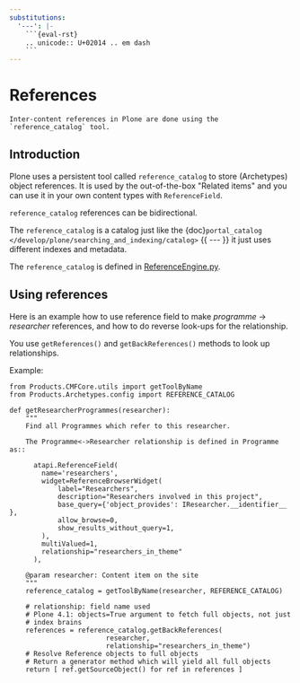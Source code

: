 ```yaml
---
substitutions:
  '---': |-
    ```{eval-rst}
    .. unicode:: U+02014 .. em dash
    ```
---
```


# References

```{admonition} Description
Inter-content references in Plone are done using the
`reference_catalog` tool.
```

## Introduction

Plone uses a persistent tool called `reference_catalog` to store
(Archetypes) object references.  It is used by the out-of-the-box "Related
items" and you can use it in your own content types with `ReferenceField`.

`reference_catalog` references can be bidirectional.

The `reference_catalog` is a catalog just like the
{doc}`portal_catalog </develop/plone/searching_and_indexing/catalog>` {{ --- }} it just uses
different indexes and metadata.

The `reference_catalog` is defined in [ReferenceEngine.py](https://github.com/plone/Products.Archetypes/blob/master/Products/Archetypes/ReferenceEngine.py).

## Using references

Here is an example how to use reference field to make
*programme* -> *researcher* references, and how to do reverse look-ups for
the relationship.

You use `getReferences()` and `getBackReferences()` methods to look up
relationships.

Example:

```
from Products.CMFCore.utils import getToolByName
from Products.Archetypes.config import REFERENCE_CATALOG

def getResearcherProgrammes(researcher):
    """
    Find all Programmes which refer to this researcher.

    The Programme<->Researcher relationship is defined in Programme as::

      atapi.ReferenceField(
        name='researchers',
        widget=ReferenceBrowserWidget(
            label="Researchers",
            description="Researchers involved in this project",
            base_query={'object_provides': IResearcher.__identifier__ },
            allow_browse=0,
            show_results_without_query=1,
        ),
        multiValued=1,
        relationship="researchers_in_theme"
      ),

    @param researcher: Content item on the site
    """
    reference_catalog = getToolByName(researcher, REFERENCE_CATALOG)

    # relationship: field name used
    # Plone 4.1: objects=True argument to fetch full objects, not just
    # index brains
    references = reference_catalog.getBackReferences(
                        researcher,
                        relationship="researchers_in_theme")
    # Resolve Reference objects to full objects
    # Return a generator method which will yield all full objects
    return [ ref.getSourceObject() for ref in references ]
```
